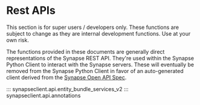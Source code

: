 # Rest APIs

This section is for super users / developers only.
These functions are subject to change as they are internal development
functions. Use at your own risk.


The functions provided in these documents are generally direct representations of the
Synapse REST API. They're used within the Synapse Python Client to interact with the
Synapse servers. These will eventually be removed from the Synapse Python Client in
favor of an auto-generated client derived from the
[Synapse Open API Spec](https://rest-docs.synapse.org/rest/openapi/openapispecification.json).


::: synapseclient.api.entity_bundle_services_v2
::: synapseclient.api.annotations
